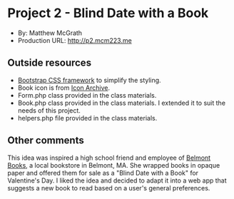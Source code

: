 # Project 2 - Blind Date with a Book
+ By: Matthew McGrath
+ Production URL: <http://p2.mcm223.me>

## Outside resources
+ [Bootstrap CSS framework](https://getbootstrap.com/) to simplify the styling.
+ Book icon is from [Icon Archive](http://www.iconarchive.com/show/circle-icons-by-martz90/books-icon.html).
+ Form.php class provided in the class materials.
+ Book.php class provided in the class materials. I extended it to suit the needs of this project.
+ helpers.php file provided in the class materials.


## Other comments
This idea was inspired a high school friend and employee of [Belmont Books](http://www.belmontbooks.com/), a local bookstore in Belmont, MA.
She wrapped books in opaque paper and offered them for sale as a "Blind Date with a Book" for Valentine's Day.
I liked the idea and decided to adapt it into a web app that suggests a new book to read based on a user's 
general preferences. 

 

